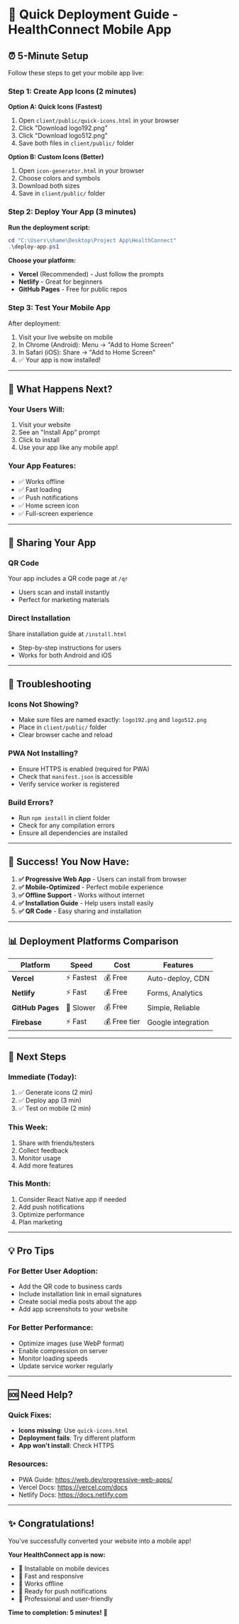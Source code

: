 # 🚀 Quick Deployment Guide - HealthConnect Mobile App

## ⏰ 5-Minute Setup

Follow these steps to get your mobile app live:

### Step 1: Create App Icons (2 minutes)

**Option A: Quick Icons (Fastest)**
1. Open `client/public/quick-icons.html` in your browser
2. Click "Download logo192.png"
3. Click "Download logo512.png"
4. Save both files in `client/public/` folder

**Option B: Custom Icons (Better)**
1. Open `icon-generator.html` in your browser
2. Choose colors and symbols
3. Download both sizes
4. Save in `client/public/` folder

### Step 2: Deploy Your App (3 minutes)

**Run the deployment script:**
```powershell
cd "C:\Users\shame\Desktop\Project App\HealthConnect"
.\deploy-app.ps1
```

**Choose your platform:**
- **Vercel** (Recommended) - Just follow the prompts
- **Netlify** - Great for beginners
- **GitHub Pages** - Free for public repos

### Step 3: Test Your Mobile App

After deployment:
1. Visit your live website on mobile
2. In Chrome (Android): Menu → "Add to Home Screen"
3. In Safari (iOS): Share → "Add to Home Screen"
4. ✅ Your app is now installed!

---

## 🎯 What Happens Next?

### Your Users Will:
1. Visit your website
2. See an "Install App" prompt
3. Click to install
4. Use your app like any mobile app!

### Your App Features:
- ✅ Works offline
- ✅ Fast loading
- ✅ Push notifications
- ✅ Home screen icon
- ✅ Full-screen experience

---

## 📱 Sharing Your App

### QR Code
Your app includes a QR code page at `/qr`
- Users scan and install instantly
- Perfect for marketing materials

### Direct Installation
Share installation guide at `/install.html`
- Step-by-step instructions for users
- Works for both Android and iOS

---

## 🔧 Troubleshooting

### Icons Not Showing?
- Make sure files are named exactly: `logo192.png` and `logo512.png`
- Place in `client/public/` folder
- Clear browser cache and reload

### PWA Not Installing?
- Ensure HTTPS is enabled (required for PWA)
- Check that `manifest.json` is accessible
- Verify service worker is registered

### Build Errors?
- Run `npm install` in client folder
- Check for any compilation errors
- Ensure all dependencies are installed

---

## 🎊 Success! You Now Have:

1. **✅ Progressive Web App** - Users can install from browser
2. **✅ Mobile-Optimized** - Perfect mobile experience
3. **✅ Offline Support** - Works without internet
4. **✅ Installation Guide** - Help users install easily
5. **✅ QR Code** - Easy sharing and installation

---

## 📊 Deployment Platforms Comparison

| Platform | Speed | Cost | Features |
|----------|-------|------|----------|
| **Vercel** | ⚡ Fastest | 💰 Free | Auto-deploy, CDN |
| **Netlify** | ⚡ Fast | 💰 Free | Forms, Analytics |
| **GitHub Pages** | 🐌 Slower | 💰 Free | Simple, Reliable |
| **Firebase** | ⚡ Fast | 💰 Free tier | Google integration |

---

## 🎯 Next Steps

### Immediate (Today):
1. ✅ Generate icons (2 min)
2. ✅ Deploy app (3 min)
3. ✅ Test on mobile (2 min)

### This Week:
1. Share with friends/testers
2. Collect feedback
3. Monitor usage
4. Add more features

### This Month:
1. Consider React Native app if needed
2. Add push notifications
3. Optimize performance
4. Plan marketing

---

## 💡 Pro Tips

### For Better User Adoption:
- Add the QR code to business cards
- Include installation link in email signatures
- Create social media posts about the app
- Add app screenshots to your website

### For Better Performance:
- Optimize images (use WebP format)
- Enable compression on server
- Monitor loading speeds
- Update service worker regularly

---

## 🆘 Need Help?

### Quick Fixes:
- **Icons missing**: Use `quick-icons.html`
- **Deployment fails**: Try different platform
- **App won't install**: Check HTTPS

### Resources:
- PWA Guide: https://web.dev/progressive-web-apps/
- Vercel Docs: https://vercel.com/docs
- Netlify Docs: https://docs.netlify.com

---

## ✨ Congratulations!

You've successfully converted your website into a mobile app! 

**Your HealthConnect app is now:**
- 📱 Installable on mobile devices
- 🚀 Fast and responsive
- 💾 Works offline
- 🔔 Ready for push notifications
- 🎯 Professional and user-friendly

**Time to completion: 5 minutes!** 🎉
